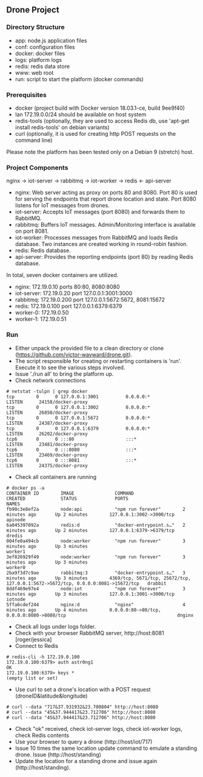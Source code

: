 
## Drone Project

### Directory Structure

- app: node.js application files	
- conf: configuration files
- docker: docker files
- logs: platform logs
- redis: redis data store
- www: web root 
- run: script to start the platform (docker commands)

### Prerequisites

- docker (project build with Docker version 18.03.1-ce, build 9ee9f40)
- lan 172.19.0.0/24 should be available on host system 
- redis-tools (optionally, they are used to access Redis db, use 'apt-get install redis-tools' on debian variants)
- curl (optionally, it is used for creating http POST requests on the command line)

Please note the platform has been tested only on a Debian 9 (stretch) host.

### Project Components

nginx -> iot-server -> rabbitmq -> iot-worker -> redis <- api-server

- nginx: Web server acting as proxy on ports 80 and 8080. Port 80 is used for serving the endpoints that report drone location and state. Port 8080 listens for IoT messages from drones. 
- iot-server: Accepts IoT messages (port 8080) and forwards them to RabbitMQ.
- rabbitmq: Buffers IoT messages. Admin/Monitoring interface is available on port 8081.
- iot-worker: Processes messages from RabbitMQ and loads Redis database. Two instances are created working in round-robin fashion.
- redis: Redis database.
- api-server: Provides the reporting endpoints (port 80) by reading Redis database.

In total, seven docker containers are utilized. 

- nginx: 172.19.0.10 ports 80:80, 8080:8080
- iot-server: 172.19.0.20 port 127.0.0.1:3001:3000
- rabbitmq: 172.19.0.200 port 127.0.0.1:5672:5672, 8081:15672
- redis: 172.19.0.100 port 127.0.0.1:6379:6379
- worker-0: 172.19.0.50
- worker-1: 172.19.0.51

### Run

- Either unpack the provided file to a clean directory or clone (https://github.com/victor-wayward/drone.git).
- The script responsible for creating or restarting containers is 'run'. Execute it to see the various steps involved.
- Issue './run all' to bring the platform up. 
- Check network connections
```
# netstat -tulpn | grep docker
tcp        0      0 127.0.0.1:3001          0.0.0.0:*               LISTEN      24158/docker-proxy
tcp        0      0 127.0.0.1:3002          0.0.0.0:*               LISTEN      26850/docker-proxy
tcp        0      0 127.0.0.1:5672          0.0.0.0:*               LISTEN      24387/docker-proxy
tcp        0      0 127.0.0.1:6379          0.0.0.0:*               LISTEN      26202/docker-proxy
tcp6       0      0 :::80                   :::*                    LISTEN      23481/docker-proxy
tcp6       0      0 :::8080                 :::*                    LISTEN      23469/docker-proxy
tcp6       0      0 :::8081                 :::*                    LISTEN      24375/docker-proxy
```
- Check all containers are running
```
# docker ps -a
CONTAINER ID        IMAGE               COMMAND                  CREATED             STATUS              PORTS                                                                              NAMES
fb90c3e8ef2a        node:api            "npm run forever"        2 minutes ago       Up 2 minutes        127.0.0.1:3002->3000/tcp                                                           apinode
6a045397092a        redis:d             "docker-entrypoint.s…"   2 minutes ago       Up 2 minutes        127.0.0.1:6379->6379/tcp                                                           dredis
004fe0a494cb        node:worker         "npm run forever"        3 minutes ago       Up 3 minutes                                                                                           worker1
3ef826929f49        node:worker         "npm run forever"        3 minutes ago       Up 3 minutes                                                                                           worker0
2ba9f3d7c9ae        rabbitmq:3          "docker-entrypoint.s…"   3 minutes ago       Up 3 minutes        4369/tcp, 5671/tcp, 25672/tcp, 127.0.0.1:5672->5672/tcp, 0.0.0.0:8081->15672/tcp   drabbit
8ddf469e97e4        node:iot            "npm run forever"        3 minutes ago       Up 3 minutes        127.0.0.1:3001->3000/tcp                                                           iotnode
5ffa6cdef244        nginx:d             "nginx"                  4 minutes ago       Up 4 minutes        0.0.0.0:80->80/tcp, 0.0.0.0:8080->8080/tcp                                         dnginx
```
- Check all logs under logs folder.
- Check with your browser RabbitMQ server, http://host:8081 [roger/jessica]
- Connect to Redis
```
# redis-cli -h 172.19.0.100
172.19.0.100:6379> auth astr0ng1
OK
172.19.0.100:6379> keys *
(empty list or set)
```
- Use curl to set a drone's location with a POST request (droneID&latitude&longitude)
```
# curl --data "717&37.931932&23.700804" http://host:8080
# curl --data "45&37.944417&23.712706" http://host:8080
# curl --data "45&37.944417&23.712706" http://host:8080
```
- Check "ok" received, check iot-server logs, check iot-worker logs, check Redis contents
- Use your browser to query a drone (http://host/iot/717)
- Issue 10 times the same location update command to emulate a standing drone. Issue (http://host/standing) 
- Update the location for a standing drone and issue again (http://host/standing).
